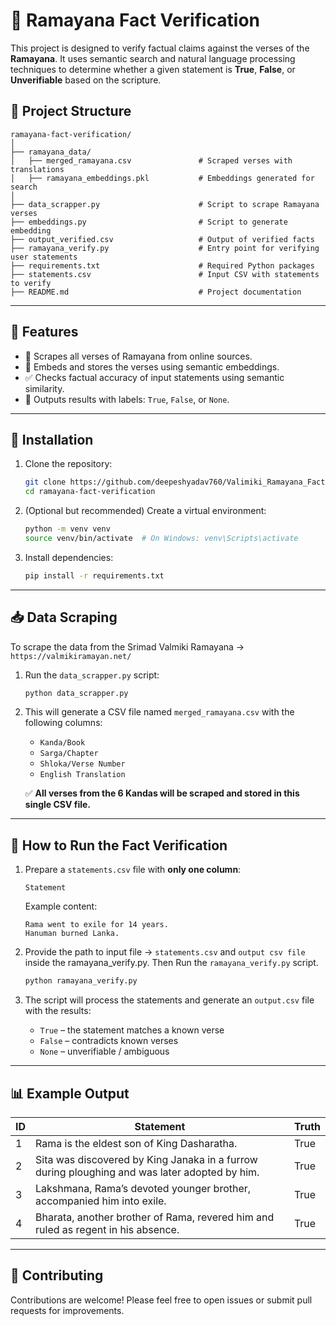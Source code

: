 #                                                        🧠 Ramayana Fact Verification

This project is designed to verify factual claims against the verses of the **Ramayana**. It uses semantic search and natural language processing techniques to determine whether a given statement is **True**, **False**, or **Unverifiable** based on the scripture.

## 📂 Project Structure

```
ramayana-fact-verification/
│
├── ramayana_data/
│   ├── merged_ramayana.csv               # Scraped verses with translations
│   ├── ramayana_embeddings.pkl           # Embeddings generated for search
│
├── data_scrapper.py                      # Script to scrape Ramayana verses
├── embeddings.py                         # Script to generate embedding
├── output_verified.csv                   # Output of verified facts
├── ramayana_verify.py                    # Entry point for verifying user statements
├── requirements.txt                      # Required Python packages
├── statements.csv                        # Input CSV with statements to verify
├── README.md                             # Project documentation
```

---

## 📌 Features

- 📜 Scrapes all verses of Ramayana from online sources.
- 🔎 Embeds and stores the verses using semantic embeddings.
- ✅ Checks factual accuracy of input statements using semantic similarity.
- 📄 Outputs results with labels: `True`, `False`, or `None`.

---

## 🧰 Installation

1. Clone the repository:

   ```bash
   git clone https://github.com/deepeshyadav760/Valimiki_Ramayana_FactChecker.git
   cd ramayana-fact-verification
   ```

2. (Optional but recommended) Create a virtual environment:

   ```bash
   python -m venv venv
   source venv/bin/activate  # On Windows: venv\Scripts\activate
   ```

3. Install dependencies:

   ```bash
   pip install -r requirements.txt
   ```

---

## 📥 Data Scraping

To scrape the data from the Srimad Valmiki Ramayana -> `https://valmikiramayan.net/`

1. Run the `data_scrapper.py` script:

   ```bash
   python data_scrapper.py
   ```

2. This will generate a CSV file named `merged_ramayana.csv` with the following columns:

   - `Kanda/Book`
   - `Sarga/Chapter`
   - `Shloka/Verse Number`
   - `English Translation`

   ✅ **All verses from the 6 Kandas will be scraped and stored in this single CSV file.**

---

## 🚀 How to Run the Fact Verification

1. Prepare a `statements.csv` file with **only one column**:

   ```
   Statement
   ```
   Example content:
   ```
   Rama went to exile for 14 years.
   Hanuman burned Lanka.
   ```

2. Provide the path to input file -> `statements.csv` and `output csv file` inside the ramayana_verify.py. Then Run the `ramayana_verify.py` script.

   ```bash
   python ramayana_verify.py
   ```

3. The script will process the statements and generate an `output.csv` file with the results:

   - `True` – the statement matches a known verse
   - `False` – contradicts known verses
   - `None` – unverifiable / ambiguous

---

## 📊 Example Output

| ID | Statement                                                                 | Truth |
|----|---------------------------------------------------------------------------|--------|
| 1  | Rama is the eldest son of King Dasharatha.                                | True   |
| 2  | Sita was discovered by King Janaka in a furrow during ploughing and was later adopted by him. | True   |
| 3  | Lakshmana, Rama’s devoted younger brother, accompanied him into exile.    | True   |
| 4  | Bharata, another brother of Rama, revered him and ruled as regent in his absence. | True   |

---

## 🤝 Contributing

Contributions are welcome! Please feel free to open issues or submit pull requests for improvements.
